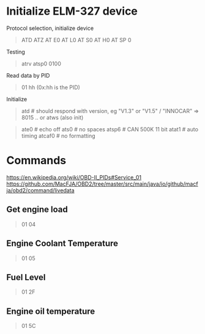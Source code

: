 # Initialize ELM-327 device

Protocol selection, initialize device
> ATD
> ATZ
> AT E0
> AT L0
> AT S0
> AT H0
> AT SP 0

Testing

> atrv
> atsp0
> 0100

Read data by PID
> 01 hh (0x:hh is the PID)


Initialize
> atd # should respond with version, eg "V1.3" or "V1.5" / "INNOCAR" => 8015
.. or atws (also init)

> ate0 # echo off
> ats0 # no spaces
> atsp6 # CAN 500K 11 bit
> atat1 # auto timing
> atcaf0 # no formatting
>


# Commands

https://en.wikipedia.org/wiki/OBD-II_PIDs#Service_01
https://github.com/MacFJA/OBD2/tree/master/src/main/java/io/github/macfja/obd2/command/livedata

## Get engine load
> 01 04

## Engine Coolant Temperature

> 01 05

## Fuel Level

> 01 2F

## Engine oil temperature

> 01 5C


